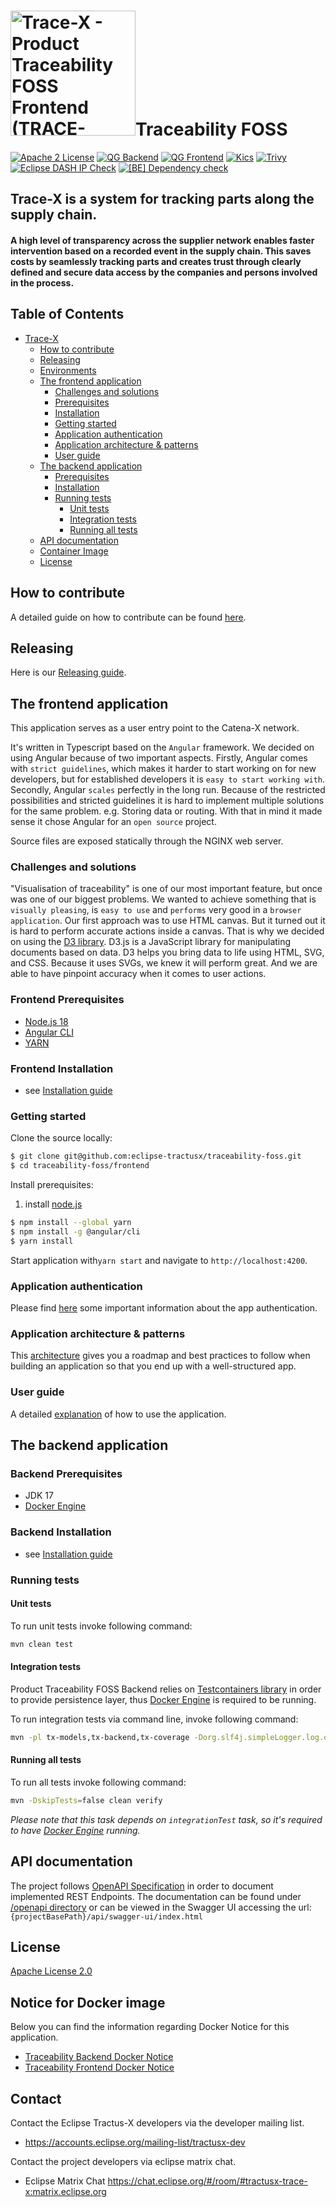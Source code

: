 <h1><img src="https://raw.githubusercontent.com/eclipse-tractusx/traceability-foss/main/frontend/src/assets/images/logo.svg" alt="Trace-X - Product Traceability FOSS Frontend (TRACE-FOSS)" style="width:200px;"/>Traceability FOSS</h1>

[![Apache 2 License](https://img.shields.io/badge/License-Apache_2.0-blue.svg)](https://github.com/eclipse-tractusx/traceability-foss/LICENSE)
[![QG Backend](https://sonarcloud.io/api/project_badges/measure?project=eclipse-tractusx_traceability-foss-backend&metric=alert_status)](https://sonarcloud.io/summary/new_code?id=eclipse-tractusx_traceability-foss-backend)
[![QG Frontend](https://sonarcloud.io/api/project_badges/measure?project=eclipse-tractusx_traceability-foss-frontend&metric=alert_status)](https://sonarcloud.io/summary/new_code?id=eclipse-tractusx_traceability-foss-frontend)
[![Kics](https://github.com/eclipse-tractusx/traceability-foss/actions/workflows/kics.yml/badge.svg)](https://github.com/eclipse-tractusx/traceability-foss/actions/workflows/kics.yml)
[![Trivy](https://github.com/eclipse-tractusx/traceability-foss/actions/workflows/trivy.yml/badge.svg)](https://github.com/eclipse-tractusx/traceability-foss/actions/workflows/trivy.yml)
[![Eclipse DASH IP Check](https://github.com/eclipse-tractusx/traceability-foss/actions/workflows/eclipse-dash.yml/badge.svg)](https://github.com/eclipse-tractusx/traceability-foss/actions/workflows/eclipse-dash.yml)
[![[BE] Dependency check](https://github.com/catenax-ng/tx-traceability-foss/actions/workflows/dependency-check.yml/badge.svg)](https://github.com/catenax-ng/tx-traceability-foss/actions/workflows/dependency-check.yml)

## Trace-X is a system for tracking parts along the supply chain.
#### A high level of transparency across the supplier network enables faster intervention based on a recorded event in the supply chain. This saves costs by seamlessly tracking parts and creates trust through clearly defined and secure data access by the companies and persons involved in the process.

## Table of Contents
- [Trace-X](https://github.com/eclipse-tractusx/traceability-foss/#trace-x-is-a-system-for-tracking-parts-along-the-supply-chain)
  - [How to contribute](https://github.com/eclipse-tractusx/traceability-foss/#how-to-contribute)
  - [Releasing](https://github.com/eclipse-tractusx/traceability-foss/#releasing)
  - [Environments](https://github.com/eclipse-tractusx/traceability-foss/#environments)
  - [The frontend application](https://github.com/eclipse-tractusx/traceability-foss/#the-frontend-application)
    - [Challenges and solutions](https://github.com/eclipse-tractusx/traceability-foss/#challenges-and-solutions)
    - [Prerequisites](https://github.com/eclipse-tractusx/traceability-foss/#frontend-prerequisites)
    - [Installation](https://github.com/eclipse-tractusx/traceability-foss/#frontend-installation)
    - [Getting started](https://github.com/eclipse-tractusx/traceability-foss/#getting-started)
    - [Application authentication](https://github.com/eclipse-tractusx/traceability-foss/#application-authentication)
    - [Application architecture & patterns](https://github.com/eclipse-tractusx/traceability-foss/#application-architecture--patterns)
    - [User guide](https://github.com/eclipse-tractusx/traceability-foss/#user-guide)
  - [The backend application](https://github.com/eclipse-tractusx/traceability-foss/#the-backend-application)
    - [Prerequisites](https://github.com/eclipse-tractusx/traceability-foss/#backend-prerequisites)
    - [Installation](https://github.com/eclipse-tractusx/traceability-foss/#backend-installation)
    - [Running tests](https://github.com/eclipse-tractusx/traceability-foss/#running-tests)
      - [Unit tests](https://github.com/eclipse-tractusx/traceability-foss/#unit-tests)
      - [Integration tests](https://github.com/eclipse-tractusx/traceability-foss/#integration-tests)
      - [Running all tests](https://github.com/eclipse-tractusx/traceability-foss/#running-all-tests)
  - [API documentation](https://github.com/eclipse-tractusx/traceability-foss/#api-documentation)
  - [Container Image](https://github.com/eclipse-tractusx/traceability-foss/#container-image)
  - [License](https://github.com/eclipse-tractusx/traceability-foss/#license)

## How to contribute

A detailed guide on how to contribute can be found [here](https://github.com/eclipse-tractusx/traceability-foss/blob/main/CONTRIBUTING.md).

## Releasing
Here is our [Releasing guide](https://github.com/eclipse-tractusx/traceability-foss/blob/main/docs/RELEASE.md).

## The frontend application

This application serves as a user entry point to the Catena-X network.

It's written in Typescript based on the `Angular` framework.
We decided on using Angular because of two important aspects.
Firstly, Angular comes with `strict guidelines`, which makes it harder to start working on for new developers, but for established developers it is `easy to start working with`.
Secondly, Angular `scales` perfectly in the long run. Because of the restricted possibilities and stricted guidelines it is hard to implement multiple solutions for the same problem. e.g. Storing data or routing.
With that in mind it made sense it chose Angular for an `open source` project.

Source files are exposed statically through the NGINX web server.

### Challenges and solutions

"Visualisation of traceability" is one of our most important feature, but once was one of our biggest problems.
We wanted to achieve something that is `visually pleasing`, is `easy to use` and `performs` very good in a `browser application`.
Our first approach was to use HTML canvas. But it turned out it is hard to perform accurate actions inside a canvas. That is why we decided on using the [D3 library](https://d3js.org/).
D3.js is a JavaScript library for manipulating documents based on data. D3 helps you bring data to life using HTML, SVG, and CSS.
Because it uses SVGs, we knew it will perform great. And we are able to have pinpoint accuracy when it comes to user actions.

### Frontend Prerequisites

* [Node.js 18](https://nodejs.org/en)
* [Angular CLI](https://angular.io/cli)
* [YARN](https://yarnpkg.com/)

### Frontend Installation

* see [Installation guide](https://github.com/eclipse-tractusx/traceability-foss/blob/main/frontend/INSTALL.md)

### Getting started

Clone the source locally:

```sh
$ git clone git@github.com:eclipse-tractusx/traceability-foss.git
$ cd traceability-foss/frontend
```

Install prerequisites:
1. install [node.js](https://nodejs.org/en/download/package-manager)
```sh
$ npm install --global yarn
$ npm install -g @angular/cli
$ yarn install
```

Start application with``yarn start`` and navigate to ``http://localhost:4200``.

### Application authentication

Please find [here](https://github.com/eclipse-tractusx/traceability-foss/blob/main/frontend/AUTHENTICATION.md) some important information about the app authentication.

### Application architecture & patterns

This [architecture](https://github.com/eclipse-tractusx/traceability-foss/blob/main/frontend/ARCHITECTURE.md) gives you a roadmap and best practices to follow when building an application
so that you end up with a well-structured app.

### User guide

A detailed [explanation](https://github.com/eclipse-tractusx/traceability-foss/blob/main/docs/src/docs/user/user-manual.adoc) of how to use the application.

## The backend application

### Backend Prerequisites

* JDK 17
* [Docker Engine](https://docs.docker.com/engine/)

### Backend Installation

* see [Installation guide](https://github.com/eclipse-tractusx/traceability-foss/blob/main/tx-backend/INSTALL.md)

### Running tests

#### Unit tests

To run unit tests invoke following command:

```sh
mvn clean test
```

#### Integration tests

Product Traceability FOSS Backend relies on [Testcontainers library](https://www.testcontainers.org/) in order to provide
persistence layer, thus [Docker Engine](https://docs.docker.com/engine/) is required to be running.

To run integration tests via command line, invoke following command:

```sh
mvn -pl tx-models,tx-backend,tx-coverage -Dorg.slf4j.simpleLogger.log.org.apache.maven.cli.transfer.Slf4jMavenTransferListener=warn -B verify
```

#### Running all tests

To run all tests invoke following command:

```sh
mvn -DskipTests=false clean verify
```

*Please note that this task depends on `integrationTest` task, so it's required to have [Docker Engine](https://docs.docker.com/engine/) running.*

## API documentation
The project follows [OpenAPI Specification](https://swagger.io/specification/) in order to document implemented REST Endpoints. The documentation can be found under [/openapi directory](https://github.com/eclipse-tractusx/traceability-foss/blob/main/tx-backend/openapi/traceability-foss-backend.json)
or can be viewed in the Swagger UI accessing the url: `{projectBasePath}/api/swagger-ui/index.html`

## License

[Apache License 2.0](https://github.com/eclipse-tractusx/traceability-foss/blob/main/LICENSE)

## Notice for Docker image

Below you can find the information regarding Docker Notice for this application.

- [Traceability Backend Docker Notice](https://github.com/eclipse-tractusx/traceability-foss/blob/main/DOCKER_NOTICE.md)
- [Traceability Frontend Docker Notice](https://github.com/eclipse-tractusx/traceability-foss/blob/main/frontend/DOCKER_NOTICE.md)

## Contact

Contact the Eclipse Tractus-X developers via the developer mailing list.

* https://accounts.eclipse.org/mailing-list/tractusx-dev

Contact the project developers via eclipse matrix chat.

* Eclipse Matrix Chat https://chat.eclipse.org/#/room/#tractusx-trace-x:matrix.eclipse.org

